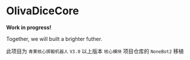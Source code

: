 # OlivaDiceCore

**Work in progress!**

Together, we will built a brighter futher.

此项目为 `青果核心掷骰机器人` `V3.0` 以上版本 `核心模块` 项目仓库的 `NoneBot2` 移植

